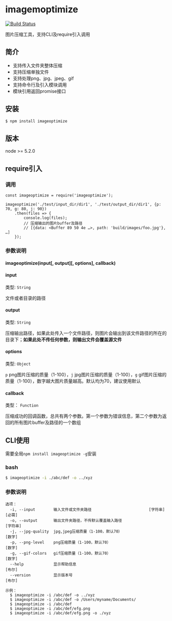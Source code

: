 # imagemoptimize

[![Build Status](https://www.travis-ci.org/izhangxu/image-optimize.svg?branch=master)](https://www.travis-ci.org/izhangxu/image-optimize)

图片压缩工具，支持CLI及require引入调用

## 简介
- 支持传入文件夹整体压缩
- 支持压缩单独文件
- 支持处理png、jpg、jpeg、gif
- 支持命令行及引入模块调用
- 模块引用返回promise接口

## 安装
``` bash
$ npm install imageoptimize
```

## 版本
node >= 5.2.0

## require引入

### 调用
```
const imageoptimize = require('imageoptimize');

imageoptimize('./test/input_dir/dir1', './test/output_dir/dir1', {p: 70, g: 80, j: 90})
    .then(files => {
        console.log(files);
        // 压缩输出的图片buffer及路径
        // [{data: <Buffer 89 50 4e …>, path: 'build/images/foo.jpg'}, …]
    });
```

### 参数说明

#### imageoptimize(input[, output][, options], callback)

#### input

类型: `String`

文件或者目录的路径

#### output

类型: `String`

压缩输出路径，如果此处传入一个文件路径，则图片会输出到该文件路径的所在的目录下；**如果此处不传任何参数，则输出文件会覆盖源文件**

#### options

类型: `Object`

`p` png图片压缩的质量（1-100），`j` jpg图片压缩的质量（1-100），`g` gif图片压缩的质量（1-100），数字越大图片质量越高。默认均为70，建议使用默认

#### callback

类型： `Function`

压缩成功的回调函数，总共有两个参数。第一个参数为错误信息，第二个参数为返回的所有图片buffer及路径的一个数组

## CLI使用
需要全局`npm install imageoptimize -g`安装

### bash
``` bash
$ imageoptimize -i ./abc/def -o ../xyz
```

### 参数说明
```
选项：
  -i, --input        输入文件或文件夹路径                         [字符串] [必需]
  -o, --output       输出文件夹路径，不传默认覆盖输入路径                  [字符串]
  -j, --jpg-quality  jpg,jpeg压缩质量（1-100，默认70）                    [数字]
  -p, --png-level    png压缩质量（1-100，默认70）                         [数字]
  -g, --gif-colors   gif压缩质量（1-100，默认70）                         [数字]
  --help             显示帮助信息                                        [布尔]
  --version          显示版本号                                          [布尔]

示例：
  $ imageoptimize -i /abc/def -o ../xyz
  $ imageoptimize -i /abc/def -o /Users/myname/Documents/
  $ imageoptimize -i /abc/def
  $ imageoptimize -i /abc/def/efg.png
  $ imageoptimize -i /abc/def/efg.png -o ./xyz
```
